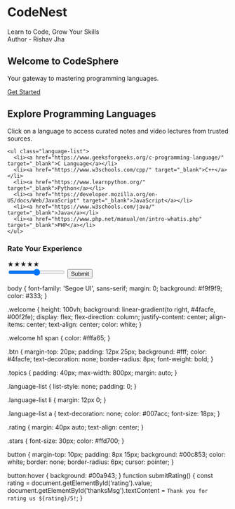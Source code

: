 # CodeNest
Learn to Code, Grow Your Skills 
<br>
Author - Rishav Jha
<!DOCTYPE html>
<html lang="en">
<head>
  <meta charset="UTF-8">
  <title>Welcome to CodeSphere</title>
  <link rel="stylesheet" href="style.css">
</head>
<body>
  <section class="welcome">
    <h1>Welcome to <span>CodeSphere</span></h1>
    <p>Your gateway to mastering programming languages.</p>
    <a href="topics.html" class="btn">Get Started</a>
  </section>
</body>
</html>
<!DOCTYPE html>
<html lang="en">
<head>
  <meta charset="UTF-8">
  <title>Programming Topics</title>
  <link rel="stylesheet" href="style.css">
</head>
<body>
  <section class="topics">
    <h2>Explore Programming Languages</h2>
    <p>Click on a language to access curated notes and video lectures from trusted sources.</p>

    <ul class="language-list">
      <li><a href="https://www.geeksforgeeks.org/c-programming-language/" target="_blank">C Language</a></li>
      <li><a href="https://www.w3schools.com/cpp/" target="_blank">C++</a></li>
      <li><a href="https://www.learnpython.org/" target="_blank">Python</a></li>
      <li><a href="https://developer.mozilla.org/en-US/docs/Web/JavaScript" target="_blank">JavaScript</a></li>
      <li><a href="https://www.w3schools.com/java/" target="_blank">Java</a></li>
      <li><a href="https://www.php.net/manual/en/intro-whatis.php" target="_blank">PHP</a></li>
    </ul>
  </section>

  <section class="rating">
    <h3>Rate Your Experience</h3>
    <div class="stars">
      ★★★★★
    </div>
    <input type="range" min="1" max="5" value="3" id="rating">
    <button onclick="submitRating()">Submit</button>
    <p id="thanksMsg"></p>
  </section>

  <script src="script.js"></script>
</body>
</html>
body {
  font-family: 'Segoe UI', sans-serif;
  margin: 0;
  background: #f9f9f9;
  color: #333;
}

.welcome {
  height: 100vh;
  background: linear-gradient(to right, #4facfe, #00f2fe);
  display: flex;
  flex-direction: column;
  justify-content: center;
  align-items: center;
  text-align: center;
  color: white;
}

.welcome h1 span {
  color: #fffa65;
}

.btn {
  margin-top: 20px;
  padding: 12px 25px;
  background: #fff;
  color: #4facfe;
  text-decoration: none;
  border-radius: 8px;
  font-weight: bold;
}

.topics {
  padding: 40px;
  max-width: 800px;
  margin: auto;
}

.language-list {
  list-style: none;
  padding: 0;
}

.language-list li {
  margin: 12px 0;
}

.language-list a {
  text-decoration: none;
  color: #007acc;
  font-size: 18px;
}

.rating {
  margin: 40px auto;
  text-align: center;
}

.stars {
  font-size: 30px;
  color: #ffd700;
}

button {
  margin-top: 10px;
  padding: 8px 15px;
  background: #00c853;
  color: white;
  border: none;
  border-radius: 6px;
  cursor: pointer;
}

button:hover {
  background: #00a943;
}
function submitRating() {
  const rating = document.getElementById('rating').value;
  document.getElementById('thanksMsg').textContent = `Thank you for rating us ${rating}/5!`;
}

